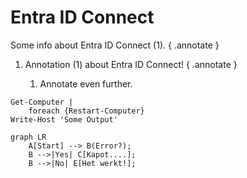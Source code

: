 # Entra ID Connect
Some info about Entra ID Connect (1).
{ .annotate }

1. Annotation (1) about Entra ID Connect!
    { .annotate }

    1. Annotate even further. 


``` pwsh title="PowerShell Code"
Get-Computer | 
    foreach {Restart-Computer}
Write-Host 'Some Output'
```

``` mermaid
graph LR
    A[Start] --> B(Error?);
    B -->|Yes| C[Kapot....];
    B -->|No| E[Het werkt!];
```